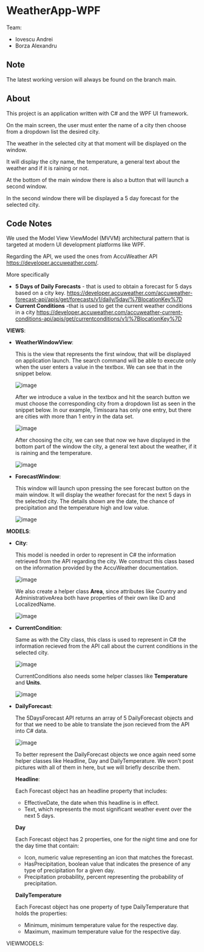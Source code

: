 # **WeatherApp-WPF**
Team:
* Iovescu Andrei
* Borza Alexandru
## **Note** 

The latest working version will always be found on the branch main.
## **About**

This project is an application written with C# and the WPF UI framework.

On the main screen, the user must enter the name of a city then choose from a dropdown list the desired city.

The weather in the selected city at that moment will be displayed on the window.

It will display the city name, the temperature, a general text about the weather and if it is raining or not.

At the bottom of the main window there is also a button that will launch a second window.

In the second window there will be displayed a 5 day forecast for the selected city.

## **Code Notes**

We used the Model View ViewModel (MVVM) architectural pattern that is targeted at modern UI development platforms like WPF.

Regarding the API, we used the ones from AccuWeather API https://developer.accuweather.com/. 

More specifically
* **5 Days of Daily Forecasts** - that is used to obtain a forecast for 5 days based on a city key. 
https://developer.accuweather.com/accuweather-forecast-api/apis/get/forecasts/v1/daily/5day/%7BlocationKey%7D
* **Current Conditions** -that is used to get the current weather conditions in a city 
https://developer.accuweather.com/accuweather-current-conditions-api/apis/get/currentconditions/v1/%7BlocationKey%7D

**VIEWS**: 

* **WeatherWindowView**: 

  This is the view that represents the first window, that will be displayed on application launch.
The search command will be able to execute only when the user enters a value in the textbox. We can see that in the snippet below.

  ![image](https://user-images.githubusercontent.com/61495316/120893814-d41db500-c61d-11eb-9e08-3f93eb50cf25.png)

  After we introduce a value in the textbox and hit the search button we must choose the corresponding city from a dropdown list as seen in the snippet below.
  In our example, Timisoara has only one entry, but there are cities with more than 1 entry in the data set.
  
  ![image](https://user-images.githubusercontent.com/61495316/120893917-527a5700-c61e-11eb-833b-9cded5a238da.png)
  
  After choosing the city, we can see that now we have displayed in the bottom part of the window the city, a general text about the weather, if it is raining and 
  the temperature.
  
  ![image](https://user-images.githubusercontent.com/61495316/120893893-32e32e80-c61e-11eb-92d2-ab9ac880ea1a.png)
  
* **ForecastWindow**:

  This window will launch upon pressing the see forecast button on the main window. It will display the weather forecast for the next 5 days in the selected city.
  The details shown are the date, the chance of precipitation and the temperature high and low value.
  
  ![image](https://user-images.githubusercontent.com/61495316/120894005-cae11800-c61e-11eb-927b-ad855f75ea49.png)

  
**MODELS**:

* **City**:

  This model is needed in order to represent in C# the information retrieved from the API regarding the city. 
  We construct this class based on the information provided by the AccuWeather documentation.
  
  ![image](https://user-images.githubusercontent.com/61495316/120894172-ba7d6d00-c61f-11eb-99d8-6d9e941c3647.png)
  
  We also create a helper class **Area**, since attributes like Country and AdministrativeArea both have properties of their own like ID and LocalizedName.
  
  ![image](https://user-images.githubusercontent.com/61495316/120894369-b0a83980-c620-11eb-8bbc-d74d5cb4998b.png)

  
* **CurrentCondition**:

  Same as with the City class, this class is used to represent in C# the information recieved from the API call about the current conditions in the selected city.
  
  ![image](https://user-images.githubusercontent.com/61495316/120894228-17792300-c620-11eb-80f8-46163dc2d133.png)
  
  CurrentConditions also needs some helper classes like **Temperature** and **Units**. 
  
  ![image](https://user-images.githubusercontent.com/61495316/120894429-fa911f80-c620-11eb-835c-819429d022b1.png)
  
* **DailyForecast**:

  The 5DaysForecast API returns an array of 5 DailyForecast objects and for that we need to be able to translate the json recieved from the API into C# data.
  
  ![image](https://user-images.githubusercontent.com/61495316/120896373-e271ce00-c629-11eb-94b1-36b067a701bc.png)
  
  To better represent the DailyForecast objects we once again need some helper classes like Headline, Day and DailyTemperature.
  We won't post pictures with all of them in here, but we will briefly describe them.
  
  **Headline**:
    
     Each Forecast object has an headline property that includes:
     * EffectiveDate, the date when this headline is in effect.
     * Text, which represents the most significant weather event over the next 5 days.
     
  **Day**
  
    Each Forecast object has 2 properties, one for the night time and one for the day time that contain:
    * Icon, numeric value representing an icon that matches the forecast. 
    * HasPrecipitation, boolean value that indicates the presence of any type of precipitation for a given day.
    * Precipitation probability, percent representing the probability of precipitation.

  **DailyTemperature** 
  
  Each Forecast object has one property of type DailyTemperature that holds the properties:
  * Minimum, minimum temperature value for the respective day.
  * Maximum, maximum temperature value for the respective day.



VIEWMODELS: 
